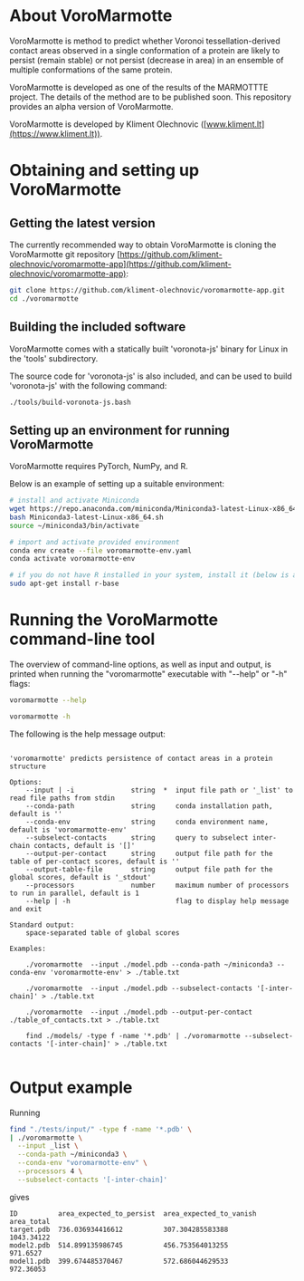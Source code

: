 # About VoroMarmotte

VoroMarmotte is method to predict whether Voronoi tessellation-derived contact areas
observed in a single conformation of a protein are likely to persist (remain stable) or not persist (decrease in area)
in an ensemble of multiple conformations of the same protein.

VoroMarmotte is developed as one of the results of the MARMOTTTE project.
The details of the method are to be published soon.
This repository provides an alpha version of VoroMarmotte.

VoroMarmotte is developed by Kliment Olechnovic ([www.kliment.lt](https://www.kliment.lt)).

# Obtaining and setting up VoroMarmotte

## Getting the latest version

The currently recommended way to obtain VoroMarmotte is cloning the VoroMarmotte git repository [https://github.com/kliment-olechnovic/voromarmotte-app](https://github.com/kliment-olechnovic/voromarmotte-app):

```bash
git clone https://github.com/kliment-olechnovic/voromarmotte-app.git
cd ./voromarmotte
```

## Building the included software

VoroMarmotte comes with a statically built 'voronota-js' binary for Linux in the 'tools' subdirectory.

The source code for 'voronota-js' is also included, and can be used to build 'voronota-js' with the following command: 

```bash
./tools/build-voronota-js.bash
```

## Setting up an environment for running VoroMarmotte

VoroMarmotte requires PyTorch, NumPy, and R.

Below is an example of setting up a suitable environment:

```bash
# install and activate Miniconda
wget https://repo.anaconda.com/miniconda/Miniconda3-latest-Linux-x86_64.sh
bash Miniconda3-latest-Linux-x86_64.sh
source ~/miniconda3/bin/activate

# import and activate provided environment
conda env create --file voromarmotte-env.yaml
conda activate voromarmotte-env

# if you do not have R installed in your system, install it (below is an example for Ubuntu)
sudo apt-get install r-base
```


# Running the VoroMarmotte command-line tool

The overview of command-line options, as well as input and output, is printed when running the "voromarmotte" executable with "--help" or "-h" flags:

```bash
voromarmotte --help

voromarmotte -h
```

The following is the help message output:

```

'voromarmotte' predicts persistence of contact areas in a protein structure

Options:
    --input | -i              string  *  input file path or '_list' to read file paths from stdin
    --conda-path              string     conda installation path, default is ''
    --conda-env               string     conda environment name, default is 'voromarmotte-env'
    --subselect-contacts      string     query to subselect inter-chain contacts, default is '[]'
    --output-per-contact      string     output file path for the table of per-contact scores, default is ''
    --output-table-file       string     output file path for the global scores, default is '_stdout'
    --processors              number     maximum number of processors to run in parallel, default is 1
    --help | -h                          flag to display help message and exit

Standard output:
    space-separated table of global scores

Examples:

    ./voromarmotte  --input ./model.pdb --conda-path ~/miniconda3 --conda-env 'voromarmotte-env' > ./table.txt
    
    ./voromarmotte  --input ./model.pdb --subselect-contacts '[-inter-chain]' > ./table.txt
    
    ./voromarmotte  --input ./model.pdb --output-per-contact ./table_of_contacts.txt > ./table.txt
    
    find ./models/ -type f -name '*.pdb' | ./voromarmotte --subselect-contacts '[-inter-chain]' > ./table.txt
    
```

# Output example

Running

```bash
find "./tests/input/" -type f -name '*.pdb' \
| ./voromarmotte \
  --input _list \
  --conda-path ~/miniconda3 \
  --conda-env "voromarmotte-env" \
  --processors 4 \
  --subselect-contacts '[-inter-chain]'
```

gives

```
ID          area_expected_to_persist  area_expected_to_vanish  area_total
target.pdb  736.036934416612          307.304285583388         1043.34122
model2.pdb  514.899135986745          456.753564013255         971.6527
model1.pdb  399.674485370467          572.686044629533         972.36053
```

